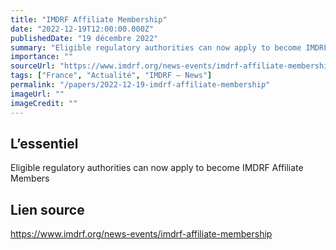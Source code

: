 ```yaml
---
title: "IMDRF Affiliate Membership"
date: "2022-12-19T12:00:00.000Z"
publishedDate: "19 décembre 2022"
summary: "Eligible regulatory authorities can now apply to become IMDRF Affiliate Members"
importance: ""
sourceUrl: "https://www.imdrf.org/news-events/imdrf-affiliate-membership"
tags: ["France", "Actualité", "IMDRF — News"]
permalink: "/papers/2022-12-19-imdrf-affiliate-membership"
imageUrl: ""
imageCredit: ""
---
```


## L’essentiel

Eligible regulatory authorities can now apply to become IMDRF Affiliate Members

## Lien source

https://www.imdrf.org/news-events/imdrf-affiliate-membership

